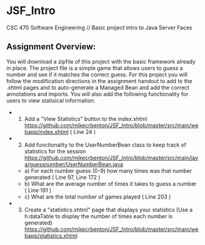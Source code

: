 # JSF_Intro
CSC 470 Software Engineering // Basic project intro to Java Server Faces

## Assignment Overview:
You will download a zipfile of this project with the basic framework already in place. The project file is a simple game that
allows users to guess a number and see if it matches the correct guess. For this project you will follow the 
modification directions in the assignment handout to add to the .xhtml pages and to auto-generate a Managed Bean and add the 
correct annotations and imports. 
You will also add the following functionality for users to view statisical information. 

* 1) Add a "View Statistics" button to the index.xhtml
https://github.com/mikecrbenton/JSF_Intro/blob/master/src/main/webapp/index.xhtml ( Line 24 )

* 2) Add functionality to the UserNumberBean class to keep track of statistics for the session
https://github.com/mikecrbenton/JSF_Intro/blob/master/src/main/java/guessnumber/UserNumberBean.java
  * a) For each number guess (0-9) how many times was that number generated ( Line 97, Line 172 )
  * b) What are the average number of times it takes to guess a number ( Line 191 )
  * c) What are the total number of games played ( Line 203 )
  
* 3) Create a "statistics.xhtml" page that displays your statistics (Use a h:dataTable to display the number of 
  times each number is generated)
https://github.com/mikecrbenton/JSF_Intro/blob/master/src/main/webapp/statistics.xhtml
